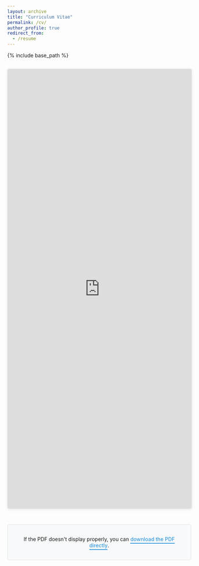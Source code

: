 ```yaml
---
layout: archive
title: "Curriculum Vitae"
permalink: /cv/
author_profile: true
redirect_from:
  - /resume
---
```


{% include base_path %}

<style>
.pdf-container {
  width: 100%;
  height: 1200px;
  margin: 2em 0 3em 0;
  border: 1px solid #e1e4e8;
  border-radius: 4px;
  overflow: hidden;
  box-shadow: 0 2px 8px rgba(0,0,0,0.08);
}

.pdf-container iframe {
  width: 100%;
  height: 100%;
  border: none;
}

.download-link-box {
  text-align: center;
  margin: 2em 0 3em 0;
  padding: 1.2em;
  background: #f8f9fa;
  border: 1px solid #e1e4e8;
  border-radius: 4px;
}

.download-link-box a {
  color: #3498db;
  text-decoration: none;
  font-weight: 500;
  border-bottom: 2px solid #3498db;
  padding-bottom: 2px;
  transition: all 0.2s ease;
}

.download-link-box a:hover {
  color: #2c3e50;
  border-bottom-color: #2c3e50;
}

@media (max-width: 768px) {
  .pdf-container {
    height: 700px;
  }
}
</style>

<div class="pdf-container">
  <iframe src="https://www.dropbox.com/scl/fi/dg5av3wwf383md7k1zii7/CV_INAM.pdf?rlkey=wsxymxlp8uyq11aywruu777p7&st=dyapsirb&raw=1" allowfullscreen></iframe>
</div>

<div class="download-link-box">
  <p>If the PDF doesn't display properly, you can <a href="https://www.dropbox.com/scl/fi/dg5av3wwf383md7k1zii7/CV_INAM.pdf?rlkey=wsxymxlp8uyq11aywruu777p7&st=dyapsirb&dl=1" target="_blank">download the PDF directly</a>.</p>
</div>
